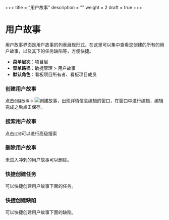 ﻿+++
title = "用户故事"
description = ""
weight = 2
draft = true
+++

# 用户故事
  
  用户故事界面是用户故事的列表展现形式，在这里可以集中查看您创建的所有的用户故事，以及其下的任务缺陷等，方便快捷。
  
  - **菜单层次**：项目层
  - **菜单路径**：敏捷管理 > 用户故事
  - **默认角色**：看板项目所有者、看板项目成员
  
### 创建用户故事
  
  点击`创建故事`→ ![创建故事](/docs/user-guide/scrum/image/创建故事.png)，出现详情信息编辑的窗口，在窗口中进行编辑，编辑完成之后点击保存。

### 搜索用户故事
  
  点击`过滤`可以进行高级搜索
 
### 删除用户故事
    
  未进入冲刺的用户故事可以删除。

### 快捷创建任务
    
  可以快捷创建用户故事下面的任务。

### 快捷创建缺陷
    
  可以快捷创建用户故事下面的缺陷。